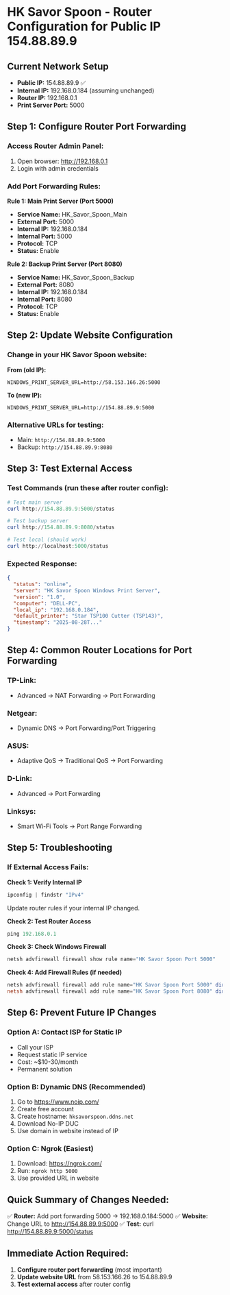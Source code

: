 # HK Savor Spoon - Router Configuration for Public IP 154.88.89.9

## Current Network Setup
- **Public IP:** 154.88.89.9 ✅
- **Internal IP:** 192.168.0.184 (assuming unchanged)
- **Router IP:** 192.168.0.1
- **Print Server Port:** 5000

## Step 1: Configure Router Port Forwarding

### Access Router Admin Panel:
1. Open browser: http://192.168.0.1
2. Login with admin credentials

### Add Port Forwarding Rules:

**Rule 1: Main Print Server (Port 5000)**
- **Service Name:** HK_Savor_Spoon_Main
- **External Port:** 5000
- **Internal IP:** 192.168.0.184
- **Internal Port:** 5000
- **Protocol:** TCP
- **Status:** Enable

**Rule 2: Backup Print Server (Port 8080)**
- **Service Name:** HK_Savor_Spoon_Backup
- **External Port:** 8080
- **Internal IP:** 192.168.0.184
- **Internal Port:** 8080
- **Protocol:** TCP
- **Status:** Enable

## Step 2: Update Website Configuration

### Change in your HK Savor Spoon website:
**From (old IP):**
```
WINDOWS_PRINT_SERVER_URL=http://58.153.166.26:5000
```

**To (new IP):**
```
WINDOWS_PRINT_SERVER_URL=http://154.88.89.9:5000
```

### Alternative URLs for testing:
- Main: `http://154.88.89.9:5000`
- Backup: `http://154.88.89.9:8080`

## Step 3: Test External Access

### Test Commands (run these after router config):
```powershell
# Test main server
curl http://154.88.89.9:5000/status

# Test backup server
curl http://154.88.89.9:8080/status

# Test local (should work)
curl http://localhost:5000/status
```

### Expected Response:
```json
{
  "status": "online",
  "server": "HK Savor Spoon Windows Print Server",
  "version": "1.0",
  "computer": "DELL-PC",
  "local_ip": "192.168.0.184",
  "default_printer": "Star TSP100 Cutter (TSP143)",
  "timestamp": "2025-08-28T..."
}
```

## Step 4: Common Router Locations for Port Forwarding

### TP-Link:
- Advanced → NAT Forwarding → Port Forwarding

### Netgear:
- Dynamic DNS → Port Forwarding/Port Triggering

### ASUS:
- Adaptive QoS → Traditional QoS → Port Forwarding

### D-Link:
- Advanced → Port Forwarding

### Linksys:
- Smart Wi-Fi Tools → Port Range Forwarding

## Step 5: Troubleshooting

### If External Access Fails:

**Check 1: Verify Internal IP**
```powershell
ipconfig | findstr "IPv4"
```
Update router rules if your internal IP changed.

**Check 2: Test Router Access**
```powershell
ping 192.168.0.1
```

**Check 3: Check Windows Firewall**
```powershell
netsh advfirewall firewall show rule name="HK Savor Spoon Port 5000"
```

**Check 4: Add Firewall Rules (if needed)**
```powershell
netsh advfirewall firewall add rule name="HK Savor Spoon Port 5000" dir=in action=allow protocol=TCP localport=5000
netsh advfirewall firewall add rule name="HK Savor Spoon Port 8080" dir=in action=allow protocol=TCP localport=8080
```

## Step 6: Prevent Future IP Changes

### Option A: Contact ISP for Static IP
- Call your ISP
- Request static IP service
- Cost: ~$10-30/month
- Permanent solution

### Option B: Dynamic DNS (Recommended)
1. Go to https://www.noip.com/
2. Create free account
3. Create hostname: `hksavorspoon.ddns.net`
4. Download No-IP DUC
5. Use domain in website instead of IP

### Option C: Ngrok (Easiest)
1. Download: https://ngrok.com/
2. Run: `ngrok http 5000`
3. Use provided URL in website

## Quick Summary of Changes Needed:

✅ **Router:** Add port forwarding 5000 → 192.168.0.184:5000
✅ **Website:** Change URL to http://154.88.89.9:5000
✅ **Test:** curl http://154.88.89.9:5000/status

## Immediate Action Required:
1. **Configure router port forwarding** (most important)
2. **Update website URL** from 58.153.166.26 to 154.88.89.9
3. **Test external access** after router config
